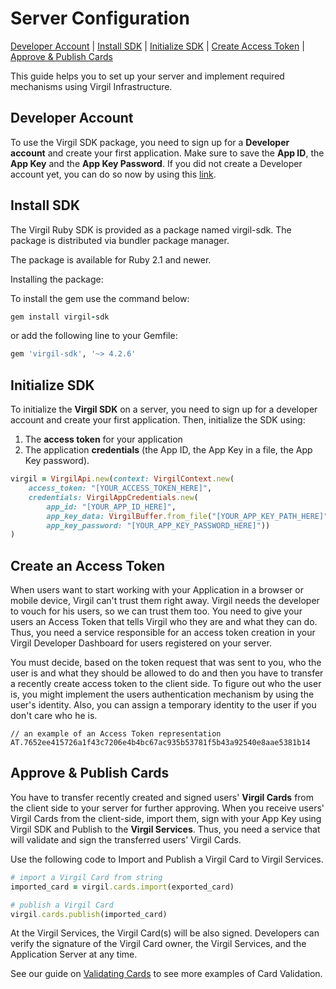 # Server Configuration
[Developer Account](#head1) | [Install SDK](#head2) | [Initialize SDK](#head3) | [Create Access Token](#head4) | [Approve & Publish Cards](#head5)

This guide helps you to set up your server and implement required mechanisms using Virgil Infrastructure.

## <a name="head1"></a> Developer Account

To use the Virgil SDK package, you need to sign up for a **Developer account** and create your first application. Make sure to save the **App ID**, the **App Key** and the **App Key Password**. If you did not create a Developer account yet, you can do so now by using this [link](https://developer.virgilsecurity.com/account/signup).

## <a name="head2"></a> Install SDK

The Virgil Ruby SDK is provided as a package named virgil-sdk. The package is distributed via bundler package manager.

The package is available for Ruby 2.1 and newer.

Installing the package:

To install the gem use the command below:
```ruby
gem install virgil-sdk
```
or add the following line to your Gemfile:
```ruby
gem 'virgil-sdk', '~> 4.2.6'
```


## <a name="head3"></a> Initialize SDK
To initialize the **Virgil SDK** on a server, you need to sign up for a developer account and create your first application. Then, initialize the SDK using:
1. The **access token** for your application
2. The application **credentials** (the App ID, the App Key in a file, the App Key password).

```ruby
virgil = VirgilApi.new(context: VirgilContext.new(
    access_token: "[YOUR_ACCESS_TOKEN_HERE]",
    credentials: VirgilAppCredentials.new(
        app_id: "[YOUR_APP_ID_HERE]",
        app_key_data: VirgilBuffer.from_file("[YOUR_APP_KEY_PATH_HERE]"),
        app_key_password: "[YOUR_APP_KEY_PASSWORD_HERE]"))
)
```


## <a name="head4"></a> Create an Access Token

When users want to start working with your Application in a browser or mobile device, Virgil can't trust them right away. Virgil needs the developer to vouch for his users, so we can trust them too. You need to give your users an Access Token that tells Virgil who they are and what they can do. Thus, you need a service responsible for an access token creation in your Virgil Developer Dashboard for users registered on your server.

You must decide, based on the token request that was sent to you, who the user is and what they should be allowed to do and then you have to transfer a recently create access token to the client side. To figure out who the user is, you might implement the users authentication mechanism by using the user's identity. Also, you can assign a temporary identity to the user if you don't care who he is.

```
// an example of an Access Token representation
AT.7652ee415726a1f43c7206e4b4bc67ac935b53781f5b43a92540e8aae5381b14
```


## <a name="head5"></a> Approve & Publish Cards

You have to transfer recently created and signed users' **Virgil Cards** from the client side to your server for further approving. When you receive users' Virgil Cards from the client-side, import them, sign with your App Key using Virgil SDK and Publish to the **Virgil Services**. Thus, you need a service that will validate and sign the transferred users' Virgil Cards.

Use the following code to Import and Publish a Virgil Card to Virgil Services.

```ruby
# import a Virgil Card from string
imported_card = virgil.cards.import(exported_card)

# publish a Virgil Card
virgil.cards.publish(imported_card)
```

At the Virgil Services, the Virgil Card(s) will be also signed. Developers can verify the signature of the Virgil Card owner, the Virgil Services, and the Application Server at any time.

See our guide on [Validating Cards](/docs/guides/virgil-key/generating-key.md) to see more examples of Card Validation.
